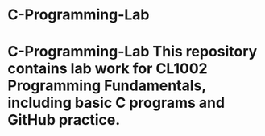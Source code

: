 # C-Programming-Lab
# C-Programming-Lab This repository contains lab work for CL1002 Programming Fundamentals, including basic C programs and GitHub practice.
